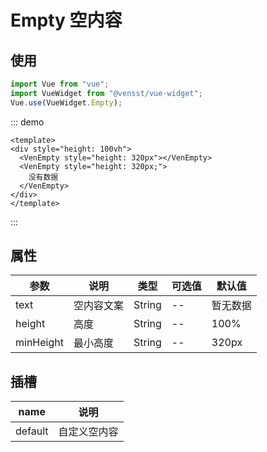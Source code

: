 # Empty 空内容

## 使用

```js
import Vue from "vue";
import VueWidget from "@vensst/vue-widget";
Vue.use(VueWidget.Empty);
```


::: demo

  ```vue
<template>
  <div style="height: 100vh">
    <VenEmpty style="height: 320px"></VenEmpty>
    <VenEmpty style="height: 320px;">
      没有数据
    </VenEmpty>
  </div>
</template>
  ```

:::

## 属性

| 参数          | 说明    | 类型     | 可选值 | 默认值 |
|-------------|-------|--------|-----|--|
| text        | 空内容文案 | String | --  | 暂无数据 |
| height | 高度    | String | --  | 100% |
| minHeight | 最小高度  | String | --  | 320px |

## 插槽

| name    | 说明     |
|---------|--------|
| default | 自定义空内容 |
